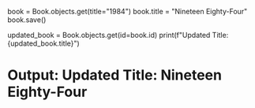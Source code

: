 book = Book.objects.get(title="1984")
book.title = "Nineteen Eighty-Four"
book.save()

updated_book = Book.objects.get(id=book.id)
print(f"Updated Title: {updated_book.title}")
# Output: Updated Title: Nineteen Eighty-Four

